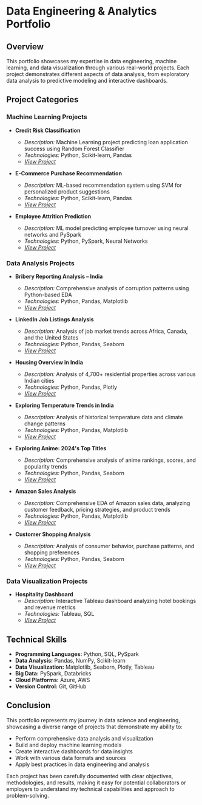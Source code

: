 # Data Engineering & Analytics Portfolio

## Overview
This portfolio showcases my expertise in data engineering, machine learning, and data visualization through various real-world projects. Each project demonstrates different aspects of data analysis, from exploratory data analysis to predictive modeling and interactive dashboards.

## Project Categories

### Machine Learning Projects
- **Credit Risk Classification**
  - *Description:* Machine Learning project predicting loan application success using Random Forest Classifier
  - *Technologies:* Python, Scikit-learn, Pandas
  - *[View Project](https://github.com/rshivhare96/Credit-Risk-Classification)*

- **E-Commerce Purchase Recommendation**
  - *Description:* ML-based recommendation system using SVM for personalized product suggestions
  - *Technologies:* Python, Scikit-learn, Pandas
  - *[View Project](https://github.com/rshivhare96/E-Commerce-Purchase-Recommendation)*

- **Employee Attrition Prediction**
  - *Description:* ML model predicting employee turnover using neural networks and PySpark
  - *Technologies:* Python, PySpark, Neural Networks
  - *[View Project](https://github.com/rshivhare96/My-Projects)*

### Data Analysis Projects
- **Bribery Reporting Analysis – India**
  - *Description:* Comprehensive analysis of corruption patterns using Python-based EDA
  - *Technologies:* Python, Pandas, Matplotlib
  - *[View Project](https://github.com/rshivhare96/Bribery-Reporting-Analysis-India)*

- **LinkedIn Job Listings Analysis**
  - *Description:* Analysis of job market trends across Africa, Canada, and the United States
  - *Technologies:* Python, Pandas, Seaborn
  - *[View Project](https://github.com/rshivhare96/LinkedIn-Job-Listings-Analysis)*

- **Housing Overview in India**
  - *Description:* Analysis of 4,700+ residential properties across various Indian cities
  - *Technologies:* Python, Pandas, Plotly
  - *[View Project](https://github.com/rshivhare96/Housing-Overview-in-India)*

- **Exploring Temperature Trends in India**
  - *Description:* Analysis of historical temperature data and climate change patterns
  - *Technologies:* Python, Pandas, Matplotlib
  - *[View Project](https://github.com/rshivhare96/Exploring-Temperature-Trends-in-India)*

- **Exploring Anime: 2024's Top Titles**
  - *Description:* Comprehensive analysis of anime rankings, scores, and popularity trends
  - *Technologies:* Python, Pandas, Seaborn
  - *[View Project](https://github.com/rshivhare96/Exploring-Anime-A-Comprehensive-Analysis-of-2024-s-Top-Titles)*

- **Amazon Sales Analysis**
  - *Description:* Comprehensive EDA of Amazon sales data, analyzing customer feedback, pricing strategies, and product trends
  - *Technologies:* Python, Pandas, Matplotlib
  - *[View Project](https://github.com/rshivhare96/Exploratory-Data-Analysis-of-the-Amazon-Sales-Dataset)*

- **Customer Shopping Analysis**
  - *Description:* Analysis of consumer behavior, purchase patterns, and shopping preferences
  - *Technologies:* Python, Pandas, Seaborn
  - *[View Project](https://github.com/rshivhare96/Customer-Shopping-Analysis)*

### Data Visualization Projects
- **Hospitality Dashboard**
  - *Description:* Interactive Tableau dashboard analyzing hotel bookings and revenue metrics
  - *Technologies:* Tableau, SQL
  - *[View Project](https://github.com/rshivhare96/Data-Visualisation)*

## Technical Skills
- **Programming Languages:** Python, SQL, PySpark
- **Data Analysis:** Pandas, NumPy, Scikit-learn
- **Data Visualization:** Matplotlib, Seaborn, Plotly, Tableau
- **Big Data:** PySpark, Databricks
- **Cloud Platforms:** Azure, AWS
- **Version Control:** Git, GitHub

## Conclusion
This portfolio represents my journey in data science and engineering, showcasing a diverse range of projects that demonstrate my ability to:
- Perform comprehensive data analysis and visualization
- Build and deploy machine learning models
- Create interactive dashboards for data insights
- Work with various data formats and sources
- Apply best practices in data engineering and analysis

Each project has been carefully documented with clear objectives, methodologies, and results, making it easy for potential collaborators or employers to understand my technical capabilities and approach to problem-solving. 
